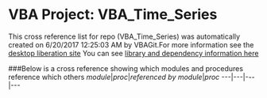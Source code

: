 # VBA Project: VBA_Time_Series
This cross reference list for repo (VBA_Time_Series) was automatically created on 6/20/2017 12:25:03 AM by VBAGit.For more information see the [desktop liberation site](http://ramblings.mcpher.com/Home/excelquirks/drivesdk/gettinggithubready "desktop liberation")
You can see [library and dependency information here](dependencies.md)

###Below is a cross reference showing which modules and procedures reference which others
*module*|*proc*|*referenced by module*|*proc*
---|---|---|---
